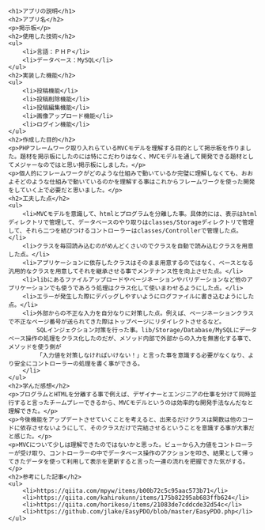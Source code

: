 
    <h1>アプリの説明</h1>
    <h2>アプリ名</h2>
    <p>掲示板</p>
    <h2>使用した技術</h2>
    <ul>
        <li>言語：ＰＨＰ</li>
        <li>データベース：MySQL</li>
    </ul>
    <h2>実装した機能</h2>
    <ul>
        <li>投稿機能</li>
        <li>投稿削除機能</li>
        <li>投稿編集機能</li>
        <li>画像アップロード機能</li>
        <li>ログイン機能</li>
    </ul>
    <h2>作成した目的</h2>
    <p>PHPフレームワーク取り入れらているMVCモデルを理解する目的として掲示板を作りました。題材を掲示板にしたのには特にこだわりはなく、MVCモデルを通して開発できる題材としてメジャーなのではと思い掲示板にしました。</p>
    <p>個人的にフレームワークがどのような仕組みで動いているか完璧に理解しなくても、おおよそどのような仕組みで動いているのかを理解する事はこれからフレームワークを使った開発をしていく上で必要だと思いました。</p>
    <h2>工夫した点</h2>
    <ul>
        <li>MVCモデルを意識して、htmlとプログラムを分離した事。具体的には、表示はhtmlディレクトリで管理して、データベースのやり取りはclasses/Storageディレクトリで管理して、それら二つを結びつけるコントローラーはclasses/Controllerで管理した点。</li>
        <li>クラスを毎回読み込むのがめんどくさいのでクラスを自動で読み込むクラスを用意した点。</li>
        <li>アプリケーションに依存したクラスはそのまま用意するのではなく、ベースとなる汎用的なクラスを用意してそれを継承させる事でメンテナンス性を向上させた点。</li>
        <li>libにあるファイルアップロードやページネーションやバリデーションなど他のアプリケーションでも使うであろう処理はクラス化して使いまわせるようにした点。</li>
        <li>エラーが発生した際にデバッグしやすいようにログファイルに書き込むようにした点。</li>
        <li>外部からの不正な入力を自分なりに対策した点。例えば、ページネーションクラスで不正なページ番号が送られてきた際はトップページにリダイレクトさせるなど。
            SQLインジェクション対策を行った事。lib/Storage/Database/MySQLにデータベース操作の処理をクラス化したのだが、メソッド内部で外部からの入力を無害化する事で、メソッドを使う側が
            「入力値を対策しなければいけない！」と言った事を意識する必要がなくなり、より安全にコントローラーの処理を書く事ができる。
        </li>
    </ul>
    <h2>学んだ感想</h2>
    <p>プログラムとHTMLを分離する事で例えば、デザイナーとエンジニアの仕事を分けて同時並行すると言ったチームプレーできるから、MVCモデルというのは効率的な開発手法なんだなと理解できた。</p>
    <p>今後機能をアップデートさせていくことを考えると、出来るだけクラスは関数は他のコードに依存させないようにして、そのクラスだけで完結させるということを意識する事が大事だと感じた。</p>
    <p>MVCについて少しは理解できたのではないかと思った。ビューから入力値をコントローラーが受け取り、コントローラーの中でデータベース操作のアクションを叩き、結果として帰ってきたデータを使って利用して表示を更新すると言った一連の流れを把握できた気がする。</p>
    <h2>参考にした記事</h2>
    <ul>
        <li>https://qiita.com/mpyw/items/b00b72c5c95aac573b71</li>
        <li>https://qiita.com/kahirokunn/items/175b82295ab683ffb624</li>
        <li>https://qiita.com/horikeso/items/21083de7cddcde32d54c</li>
        <li>https://github.com/jlake/EasyPDO/blob/master/EasyPDO.php</li>
    </ul>
